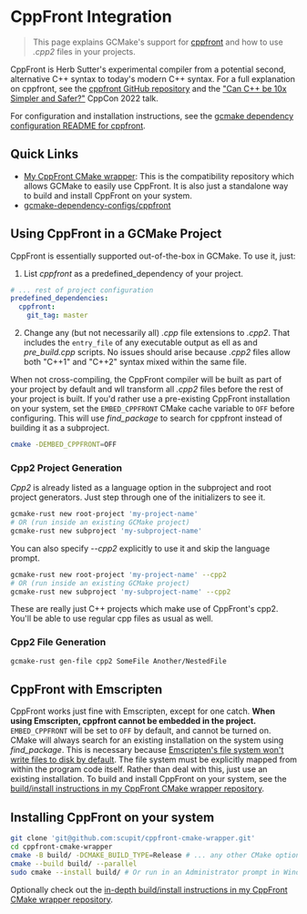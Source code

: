 # CppFront Integration

> This page explains GCMake's support for [cppfront](https://github.com/hsutter/cppfront)
> and how to use *.cpp2* files in your projects.

CppFront is Herb Sutter's experimental compiler from a potential second, alternative C++ syntax
to today's modern C++ syntax. For a full explanation on cppfront, see the
[cppfront GitHub repository](https://github.com/hsutter/cppfront) and the
["Can C++ be 10x Simpler and Safer?"](https://www.youtube.com/watch?v=ELeZAKCN4tY) CppCon 2022 talk.

For configuration and installation instructions, see the
[gcmake dependency configuration README for cppfront](/gcmake-dependency-configs/cppfront/README.md).

## Quick Links

- [My CppFront CMake wrapper](https://github.com/scupit/cppfront-cmake-wrapper): This is the compatibility repository which allows GCMake to easily use CppFront. It is also just a standalone way to build and install CppFront on your system.
- [gcmake-dependency-configs/cppfront](https://github.com/scupit/gcmake-dependency-configs/tree/develop/cppfront)

## Using CppFront in a GCMake Project

CppFront is essentially supported out-of-the-box in GCMake. To use it, just:

1. List *cppfront* as a predefined_dependency of your project.

``` yaml
# ... rest of project configuration
predefined_dependencies:
  cppfront:
    git_tag: master
```

2. Change any (but not necessarily all) *.cpp* file extensions to *.cpp2*. That includes the `entry_file` of any executable output as ell as and *pre_build.cpp* scripts. No issues should arise because *.cpp2* files allow both "C++1" and "C++2" syntax mixed within the same file.

When not cross-compiling, the CppFront compiler will be built as part of your project by default and
wll transform all *.cpp2* files before the rest of your project is built. If you'd rather use a pre-existing
CppFront installation on your system, set the `EMBED_CPPFRONT` CMake cache variable to `OFF` before
configuring. This will use *find_package* to search for cppfront instead of building it as a subproject.

``` sh
cmake -DEMBED_CPPFRONT=OFF
```

### Cpp2 Project Generation

*Cpp2* is already listed as a language option in the subproject and root project generators.
Just step through one of the initializers to see it.

``` sh
gcmake-rust new root-project 'my-project-name'
# OR (run inside an existing GCMake project)
gcmake-rust new subproject 'my-subproject-name'
```

You can also specify *--cpp2* explicitly to use it and skip the language prompt.

``` sh
gcmake-rust new root-project 'my-project-name' --cpp2 
# OR (run inside an existing GCMake project)
gcmake-rust new subproject 'my-subproject-name' --cpp2
```

These are really just C++ projects which make use of CppFront's cpp2. You'll be able to use regular cpp
files as usual as well.

### Cpp2 File Generation

``` sh
gcmake-rust gen-file cpp2 SomeFile Another/NestedFile
```

## CppFront with Emscripten

CppFront works just fine with Emscripten, except for one catch.
**When using Emscripten, cppfront cannot be embedded in the project.** `EMBED_CPPFRONT` will be set
to `OFF` by default, and cannot be turned on. CMake will always search for an existing installation
on the system using *find_package*.
This is necessary because
[Emscripten's file system won't write files to disk by default](https://emscripten.org/docs/api_reference/Filesystem-API.html#file-systems).
The file system must be explicitly mapped from within the program code itself. Rather than deal with this,
just use an existing installation. To build and install CppFront on your system, see the
[build/install instructions in my CppFront CMake wrapper repository](https://github.com/scupit/cppfront-cmake-wrapper#default-build-and-install).

## Installing CppFront on your system

``` sh
git clone 'git@github.com:scupit/cppfront-cmake-wrapper.git'
cd cppfront-cmake-wrapper
cmake -B build/ -DCMAKE_BUILD_TYPE=Release # ... any other CMake options such as -G 'Ninja'
cmake --build build/ --parallel
sudo cmake --install build/ # Or run in an Administrator prompt in Windows
```

Optionally check out the
[in-depth build/install instructions in my CppFront CMake wrapper repository](https://github.com/scupit/cppfront-cmake-wrapper#default-build-and-install).
